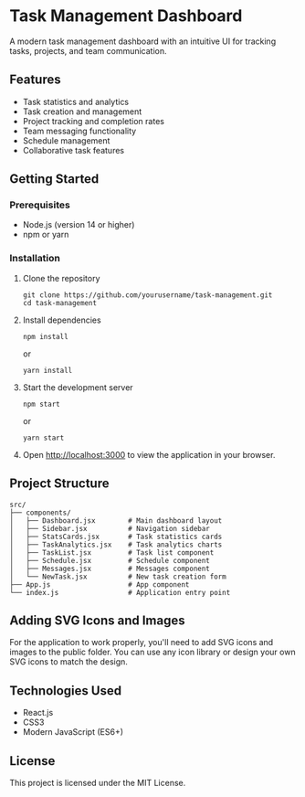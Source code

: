 # Task Management Dashboard

A modern task management dashboard with an intuitive UI for tracking tasks, projects, and team communication.

## Features

- Task statistics and analytics
- Task creation and management
- Project tracking and completion rates
- Team messaging functionality
- Schedule management
- Collaborative task features

## Getting Started

### Prerequisites

- Node.js (version 14 or higher)
- npm or yarn

### Installation

1. Clone the repository
   ```
   git clone https://github.com/yourusername/task-management.git
   cd task-management
   ```

2. Install dependencies
   ```
   npm install
   ```
   or
   ```
   yarn install
   ```

3. Start the development server
   ```
   npm start
   ```
   or
   ```
   yarn start
   ```

4. Open [http://localhost:3000](http://localhost:3000) to view the application in your browser.

## Project Structure

```
src/
├── components/
│   ├── Dashboard.jsx        # Main dashboard layout
│   ├── Sidebar.jsx          # Navigation sidebar
│   ├── StatsCards.jsx       # Task statistics cards
│   ├── TaskAnalytics.jsx    # Task analytics charts
│   ├── TaskList.jsx         # Task list component
│   ├── Schedule.jsx         # Schedule component
│   ├── Messages.jsx         # Messages component
│   └── NewTask.jsx          # New task creation form
├── App.js                   # App component
└── index.js                 # Application entry point
```

## Adding SVG Icons and Images

For the application to work properly, you'll need to add SVG icons and images to the public folder. You can use any icon library or design your own SVG icons to match the design.

## Technologies Used

- React.js
- CSS3
- Modern JavaScript (ES6+)

## License

This project is licensed under the MIT License.
